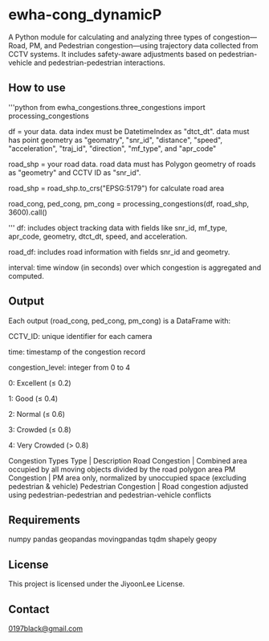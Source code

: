 # ewha-cong_dynamicP

A Python module for calculating and analyzing three types of congestion—Road, PM, and Pedestrian congestion—using trajectory data collected from CCTV systems. It includes safety-aware adjustments based on pedestrian-vehicle and pedestrian-pedestrian interactions.


## How to use

'''python
from ewha_congestions.three_congestions import processing_congestions

df = your data.
data index must be DatetimeIndex as "dtct_dt".
data must has point geometry as "geomatry", "snr_id", "distance", "speed", "acceleration", "traj_id", "direction", "mf_type", and "apr_code"

road_shp = your road data.
road data must has Polygon geometry of roads as "geometry" and CCTV ID as "snr_id".

road_shp = road_shp.to_crs("EPSG:5179") for calculate road area

road_cong, ped_cong, pm_cong = processing_congestions(df, road_shp, 3600).call()

'''
df: includes object tracking data with fields like snr_id, mf_type, apr_code, geometry, dtct_dt, speed, and acceleration.

road_df: includes road information with fields snr_id and geometry.

interval: time window (in seconds) over which congestion is aggregated and computed.

## Output
Each output (road_cong, ped_cong, pm_cong) is a DataFrame with:

CCTV_ID: unique identifier for each camera

time: timestamp of the congestion record

congestion_level: integer from 0 to 4

0: Excellent (≤ 0.2)

1: Good (≤ 0.4)

2: Normal (≤ 0.6)

3: Crowded (≤ 0.8)

4: Very Crowded (> 0.8)

Congestion Types
Type |	Description
Road Congestion |	Combined area occupied by all moving objects divided by the road polygon area
PM Congestion |	PM area only, normalized by unoccupied space (excluding pedestrian & vehicle)
Pedestrian Congestion |	Road congestion adjusted using pedestrian-pedestrian and pedestrian-vehicle conflicts

## Requirements
numpy
pandas
geopandas
movingpandas
tqdm
shapely
geopy

## License
This project is licensed under the JiyoonLee License.

## Contact
0197black@gmail.com
